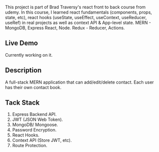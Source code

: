 This project is part of Brad Traversy's react front to back course from udemy. In this course, I learned react fundamentals (components, props, state, etc), react hooks (useState, useEffect, useContext, useReducer, useRef) in real projects as well as context API & App-level state. MERN - MongoDB, Express React, Node. Redux - Reducer, Actions.

## Live Demo

Currently working on it.

## Description

A full-stack MERN application that can add/edit/delete contact. Each user has their own contact book.

## Tack Stack

1. Express Backend API.
2. JWT (JSON Web Token).
3. MongoDB/ Mongoose.
4. Password Encryption.
5. React Hooks.
6. Context API (Store JWT, etc).
7. Route Protection.
